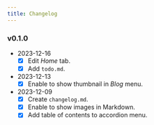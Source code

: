 ```yaml
---
title: Changelog
---
```



### v0.1.0

- 2023-12-16
  - [x] Edit *Home* tab.
  - [x] Add `todo.md`.
- 2023-12-13
  - [x] Enable to show thumbnail in *Blog* menu.
- 2023-12-09
  - [x] Create `changelog.md`.
  - [x] Enable to show images in Markdown.
  - [x] Add table of contents to accordion menu.